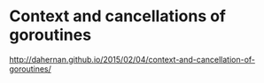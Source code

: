 # Context and cancellations of goroutines

http://dahernan.github.io/2015/02/04/context-and-cancellation-of-goroutines/
